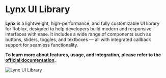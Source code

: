 # Lynx UI Library

**Lynx** is a lightweight, high-performance, and fully customizable UI library for Roblox, designed to help developers build modern and responsive interfaces with ease. It includes a wide range of components such as buttons, sliders, toggles, and textboxes — all with integrated callback support for seamless functionality.

**To learn more about features, usage, and integration, please refer to the [official documentation](https://github.com/JaoExploiter/Lynx/blob/main/Documentation.md).**

![Lynx UI Library](https://github.com/user-attachments/assets/c31b9678-3025-41e0-929b-3938a4051e13)

